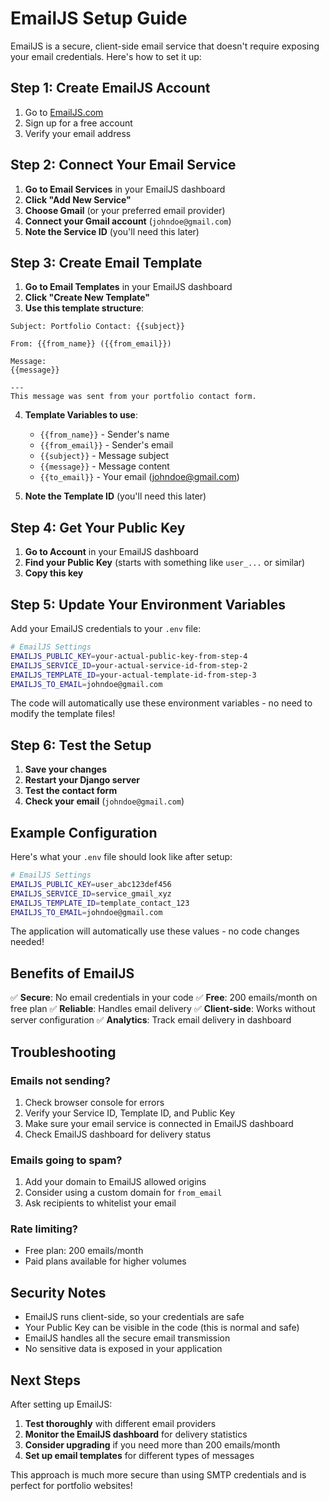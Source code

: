 # EmailJS Setup Guide

EmailJS is a secure, client-side email service that doesn't require exposing your email credentials. Here's how to set it up:

## Step 1: Create EmailJS Account

1. Go to [EmailJS.com](https://www.emailjs.com/)
2. Sign up for a free account
3. Verify your email address

## Step 2: Connect Your Email Service

1. **Go to Email Services** in your EmailJS dashboard
2. **Click "Add New Service"**
3. **Choose Gmail** (or your preferred email provider)
4. **Connect your Gmail account** (`johndoe@gmail.com`)
5. **Note the Service ID** (you'll need this later)

## Step 3: Create Email Template

1. **Go to Email Templates** in your EmailJS dashboard
2. **Click "Create New Template"**
3. **Use this template structure**:

```
Subject: Portfolio Contact: {{subject}}

From: {{from_name}} ({{from_email}})

Message:
{{message}}

---
This message was sent from your portfolio contact form.
```

4. **Template Variables to use**:
   - `{{from_name}}` - Sender's name
   - `{{from_email}}` - Sender's email
   - `{{subject}}` - Message subject
   - `{{message}}` - Message content
   - `{{to_email}}` - Your email (johndoe@gmail.com)

5. **Note the Template ID** (you'll need this later)

## Step 4: Get Your Public Key

1. **Go to Account** in your EmailJS dashboard
2. **Find your Public Key** (starts with something like `user_...` or similar)
3. **Copy this key**

## Step 5: Update Your Environment Variables

Add your EmailJS credentials to your `.env` file:

```bash
# EmailJS Settings
EMAILJS_PUBLIC_KEY=your-actual-public-key-from-step-4
EMAILJS_SERVICE_ID=your-actual-service-id-from-step-2
EMAILJS_TEMPLATE_ID=your-actual-template-id-from-step-3
EMAILJS_TO_EMAIL=johndoe@gmail.com
```

The code will automatically use these environment variables - no need to modify the template files!

## Step 6: Test the Setup

1. **Save your changes**
2. **Restart your Django server**
3. **Test the contact form**
4. **Check your email** (`johndoe@gmail.com`)

## Example Configuration

Here's what your `.env` file should look like after setup:

```bash
# EmailJS Settings
EMAILJS_PUBLIC_KEY=user_abc123def456
EMAILJS_SERVICE_ID=service_gmail_xyz
EMAILJS_TEMPLATE_ID=template_contact_123
EMAILJS_TO_EMAIL=johndoe@gmail.com
```

The application will automatically use these values - no code changes needed!

## Benefits of EmailJS

✅ **Secure**: No email credentials in your code
✅ **Free**: 200 emails/month on free plan
✅ **Reliable**: Handles email delivery
✅ **Client-side**: Works without server configuration
✅ **Analytics**: Track email delivery in dashboard

## Troubleshooting

### Emails not sending?
1. Check browser console for errors
2. Verify your Service ID, Template ID, and Public Key
3. Make sure your email service is connected in EmailJS dashboard
4. Check EmailJS dashboard for delivery status

### Emails going to spam?
1. Add your domain to EmailJS allowed origins
2. Consider using a custom domain for `from_email`
3. Ask recipients to whitelist your email

### Rate limiting?
- Free plan: 200 emails/month
- Paid plans available for higher volumes

## Security Notes

- EmailJS runs client-side, so your credentials are safe
- Your Public Key can be visible in the code (this is normal and safe)
- EmailJS handles all the secure email transmission
- No sensitive data is exposed in your application

## Next Steps

After setting up EmailJS:

1. **Test thoroughly** with different email providers
2. **Monitor the EmailJS dashboard** for delivery statistics
3. **Consider upgrading** if you need more than 200 emails/month
4. **Set up email templates** for different types of messages

This approach is much more secure than using SMTP credentials and is perfect for portfolio websites!